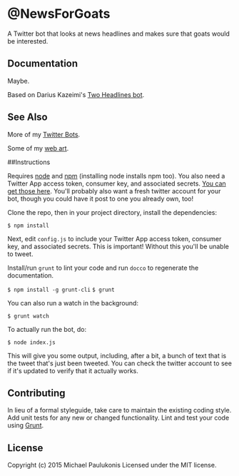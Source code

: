 # @NewsForGoats

A Twitter bot that looks at news headlines and makes sure that goats would be interested.


## Documentation
Maybe.

Based on Darius Kazeimi's [Two Headlines bot](https://github.com/dariusk/twoheadlines).


## See Also
More of my [Twitter Bots](http://www.xradiograph.com/WordSalad.TwitterBotProject).

Some of my [web art](http://www.xradiograph.com/PrantedMutter/Sketch).


##Instructions

Requires [node](http://nodejs.org/) and [npm](http://npmjs.org/) (installing node installs npm too). You also need a Twitter App access token, consumer key, and associated secrets. [You can get those here](https://dev.twitter.com/apps/new). You'll probably also want a fresh twitter account for your bot, though you could have it post to one you already own, too!

Clone the repo, then in your project directory, install the dependencies:

`$ npm install`

Next, edit `config.js` to include your Twitter App access token, consumer key, and associated secrets. This is important! Without this you'll be unable to tweet.

Install/run `grunt` to lint your code and run `docco` to regenerate the documentation.

`$ npm install -g grunt-cli`
`$ grunt`

You can also run a watch in the background:

`$ grunt watch`

To actually run the bot, do:

`$ node index.js`

This will give you some output, including, after a bit, a bunch of text that is the tweet that's just been tweeted. You can check the twitter account to see if it's updated to verify that it actually works.


## Contributing
In lieu of a formal styleguide, take care to maintain the existing coding style. Add unit tests for any new or changed functionality. Lint and test your code using [Grunt](http://gruntjs.com/).


## License
Copyright (c) 2015 Michael Paulukonis
Licensed under the MIT license.
